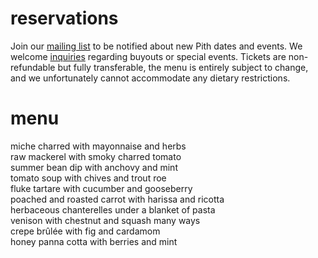 <h1>reservations</h1>
<p>Join our <a href="http://eepurl.com/bZ8dIf">mailing list</a> to be notified about new Pith dates and events. We welcome <a href="mailto:inquiries@pith.space">inquiries</a> regarding buyouts or special events. Tickets are non-refundable but fully transferable, the menu is entirely subject to change, and we unfortunately cannot accommodate any dietary restrictions.</p>
<tito-widget event="pith/supper-club"></tito-widget>
<h1>menu</h1>
<p>
	miche charred with mayonnaise and herbs<br />
	raw mackerel with smoky charred tomato<br />
	summer bean dip with anchovy and mint<br />
	tomato soup with chives and trout roe<br />
	fluke tartare with cucumber and gooseberry<br />
	poached and roasted carrot with harissa and ricotta<br />
	herbaceous chanterelles under a blanket of pasta<br />
	venison with chestnut and squash many ways<br />
	crepe brûlée with fig and cardamom<br />
	honey panna cotta with berries and mint
</p>

